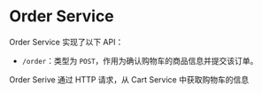 # Order Service

Order Service 实现了以下 API：
- `/order`：类型为 `POST`，作用为确认购物车的商品信息并提交该订单。

Order Serive 通过 HTTP 请求，从 Cart Service 中获取购物车的信息

